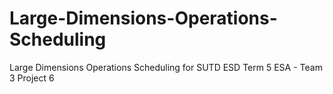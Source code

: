 # Large-Dimensions-Operations-Scheduling
Large Dimensions Operations Scheduling for SUTD ESD Term 5 ESA - Team 3 Project 6
